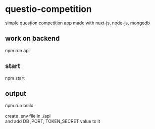 # questio-competition
simple question competition app made with nuxt-js, node-js, mongodb  

<h2>work on backend</h2>
npm run api

<h2>start</h2>
npm start

<h2>output</h2>
npm run build<br/>
<br/>
create .env file in ./api<br/>
and add DB ,PORT, TOKEN_SECRET value to it 
